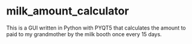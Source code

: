 # milk_amount_calculator
This is a GUI written in Python with PYQT5 that calculates the amount to paid to my grandmother by the milk booth once every 15 days.
